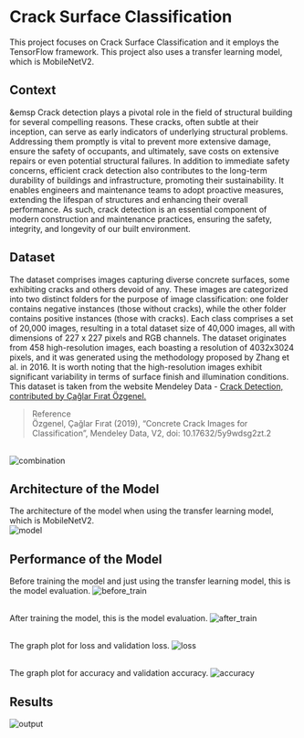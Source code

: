 # Crack Surface Classification
This project focuses on Crack Surface Classification and it employs the TensorFlow framework. This project also uses a transfer learning model, which is MobileNetV2.
## Context
&emsp Crack detection plays a pivotal role in the field of structural building for several compelling reasons. These cracks, often subtle at their inception, can serve as early indicators of underlying structural problems. Addressing them promptly is vital to prevent more extensive damage, ensure the safety of occupants, and ultimately, save costs on extensive repairs or even potential structural failures. In addition to immediate safety concerns, efficient crack detection also contributes to the long-term durability of buildings and infrastructure, promoting their sustainability. It enables engineers and maintenance teams to adopt proactive measures, extending the lifespan of structures and enhancing their overall performance. As such, crack detection is an essential component of modern construction and maintenance practices, ensuring the safety, integrity, and longevity of our built environment.
## Dataset
The dataset comprises images capturing diverse concrete surfaces, some exhibiting cracks and others devoid of any. These images are categorized into two distinct folders for the purpose of image classification: one folder contains negative instances (those without cracks), while the other folder contains positive instances (those with cracks). Each class comprises a set of 20,000 images, resulting in a total dataset size of 40,000 images, all with dimensions of 227 x 227 pixels and RGB channels. The dataset originates from 458 high-resolution images, each boasting a resolution of 4032x3024 pixels, and it was generated using the methodology proposed by Zhang et al. in 2016. It is worth noting that the high-resolution images exhibit significant variability in terms of surface finish and illumination conditions.
<br>This dataset is taken from the website Mendeley Data - [Crack Detection, contributed by Çağlar Fırat Özgenel.](https://gaganpreetkaurkalsi.netlify.app/)
> Reference
> <br> Özgenel, Çağlar Fırat (2019), “Concrete Crack Images for Classification”, Mendeley Data, V2, doi: 10.17632/5y9wdsg2zt.2

<br> ![combination](https://github.com/Fahmie23/crack_surface_classification/assets/130896959/f0718b15-c215-4fd1-adf9-83a3c6ac3b7d)

## Architecture of the Model
The architecture of the model when using the transfer learning model, which is MobileNetV2.
<br> ![model](https://github.com/Fahmie23/crack_surface_classification/assets/130896959/9a1df142-0b82-4e93-a86d-784ac6540f06)

## Performance of the Model
Before training the model and just using the transfer learning model, this is the model evaluation.
![before_train](https://github.com/Fahmie23/crack_surface_classification/assets/130896959/d74057c4-b804-4002-8f40-cb93dd9febf3)

<br>After training the model, this is the model evaluation.
![after_train](https://github.com/Fahmie23/crack_surface_classification/assets/130896959/3ec2273d-eae7-48a8-ae1f-c2c6727b9ee0)

<br>The graph plot for loss and validation loss.
![loss](https://github.com/Fahmie23/crack_surface_classification/assets/130896959/e02ba81e-5ef0-4a72-9418-d7e61fed5a55)

<br>The graph plot for accuracy and validation accuracy.
![accuracy](https://github.com/Fahmie23/crack_surface_classification/assets/130896959/b64d6a3b-2776-458c-a0ad-570a31d548e9)

## Results
![output](https://github.com/Fahmie23/crack_surface_classification/assets/130896959/56d15752-49a0-4ea9-a088-c600b9838864)

